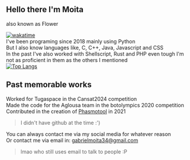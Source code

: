 ## Hello there I'm Moita 
also known as Flower <br>
<!--START_SECTION:API_BASE_URL-->
<!--END_SECTION:API_BASE_URL-->
[![wakatime](https://wakatime.com/badge/user/018c5f4c-ed23-48f0-a030-9ab7b88e3b28.svg)](https://wakatime.com/@018c5f4c-ed23-48f0-a030-9ab7b88e3b28) <br>
I've been programing since 2018 mainly using Python <br>
But I also know languages like, C, C++, Java, Javascript and CSS <br>
In the past I've also worked with Shellscript, Rust and PHP even tough I'm not as proficient in them as the others I mentioned <br>
[![Top Langs](https://github-readme-stats.vercel.app/api/top-langs/?username=Flower804&layout=compact)](https://github.com/anuraghazra/github-readme-stats)
<br>
## Past memorable works
Worked for Tugaspace in the Cansat2024 competition <br>
Made the code for the Aglousa team in the botolympics 2020 competition <br>
Contributed in the creation of [Phasmotool](https://github.com/MayD524/PhasmoTool?tab=readme-ov-file) in 2021 <br>
  > I didn't have github at the time :')

You can always contact me via my social media for whatever reason <br>
Or contact me via email in: gabrielmoita34@gmail.com <br>
> lmao who still uses email to talk to people :P
